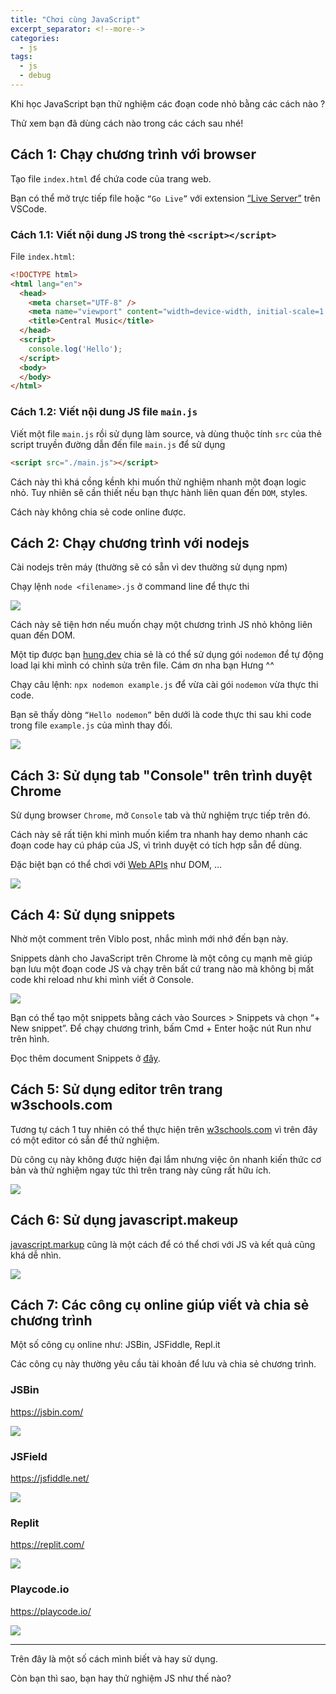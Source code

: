 ```yaml
---
title: "Chơi cùng JavaScript"
excerpt_separator: <!--more-->
categories:
  - js
tags:
  - js
  - debug
---
```


Khi học JavaScript bạn thử nghiệm các đoạn code nhỏ bằng các cách nào ?

Thử xem bạn đã dùng cách nào trong các cách sau nhé! 

## Cách 1: Chạy chương trình với browser
Tạo file `index.html` để chứa code của trang web. 

Bạn có thể mở trực tiếp file hoặc `“Go Live”` với extension [“Live Server”](https://marketplace.visualstudio.com/items?itemName=ritwickdey.LiveServer) trên VSCode. 

### Cách 1.1: Viết nội dung JS trong thẻ `<script></script>`
File `index.html`:

```html
<!DOCTYPE html>
<html lang="en">
  <head>
    <meta charset="UTF-8" />
    <meta name="viewport" content="width=device-width, initial-scale=1.0" />
    <title>Central Music</title>
  </head>
  <script>
    console.log('Hello');
  </script>
  <body>
  </body>
</html>
```

### Cách 1.2: Viết nội dung JS file `main.js`
Viết một file `main.js` rồi sử dụng làm source, và dùng thuộc tính `src` của thẻ script truyền đường dẫn đến file `main.js` để sử dụng

```html
<script src="./main.js"></script>
```

Cách này thì khá cồng kềnh khi muốn thử nghiệm nhanh một đoạn logic nhỏ.  Tuy nhiên sẽ cần thiết nếu bạn thực hành liên quan đến `DOM`, styles.

Cách này không chia sẻ code online được.

## Cách 2: Chạy chương trình với nodejs
Cài nodejs trên máy (thường sẽ có sẵn vì dev thường sử dụng npm)

Chạy lệnh `node <filename>.js` ở command line để thực thi

![](/assets/images/2022/10/2022-10-18-choi-cung-javascript-1.webp)

Cách này sẽ tiện hơn nếu muốn chạy một chương trình JS nhỏ không liên quan đến DOM. 

Một tip được bạn [hung.dev](https://hung.dev/) chia sẻ là có thể sử dụng gói `nodemon` để tự động load lại khi mình có chỉnh sửa trên file. Cám ơn nha bạn Hưng ^^

Chạy câu lệnh: `npx nodemon example.js` để vừa cài gói `nodemon` vừa thực thi code.

Bạn sẽ thấy dòng `“Hello nodemon”` bên dưới là code thực thi sau khi code trong file `example.js` của mình thay đối.

![](/assets/images/2022/10/2022-10-18-choi-cung-javascript-2.webp)

## Cách 3: Sử dụng tab "Console" trên trình duyệt Chrome
Sử dụng browser `Chrome`, mở `Console` tab và thử nghiệm trực tiếp trên đó. 

Cách này sẽ rất tiện khi mình muốn kiểm tra nhanh hay demo nhanh các đoạn code hay cú pháp của JS, vì trình duyệt có tích hợp sẵn để dùng. 

Đặc biệt bạn có thể chơi với [Web APIs](https://developer.mozilla.org/en-US/docs/Web/API) như DOM, … 

![](/assets/images/2022/10/2022-10-18-choi-cung-javascript-3.webp)

## Cách 4: Sử dụng snippets
Nhờ một comment trên Viblo post, nhắc mình mới nhớ đến bạn này. 

Snippets dành cho JavaScript trên Chrome là một công cụ mạnh mẽ giúp bạn lưu một đoạn code JS và chạy trên bất cứ trang nào mà không bị mất code khi reload như khi mình viết ở Console.

![](/assets/images/2022/10/2022-10-18-choi-cung-javascript-4.webp)

Bạn có thể tạo một snippets bằng cách vào Sources > Snippets và chọn “+ New snippet”. Để chạy chương trình, bấm Cmd + Enter hoặc nút Run như trên hình.

Đọc thêm document Snippets ở [đây](https://developer.chrome.com/docs/devtools/javascript/snippets/).

## Cách 5: Sử dụng editor trên trang w3schools.com
Tương tự cách 1 tuy nhiên có thể thực hiện trên [w3schools.com](https://www.w3schools.com/) vì trên đây có một editor có sẵn để thử nghiệm. 

Dù công cụ này không được hiện đại lắm nhưng việc ôn nhanh kiến thức cơ bản và thử nghiệm ngay tức thì trên trang này cũng rất hữu ích.

![](/assets/images/2022/10/2022-10-18-choi-cung-javascript-5.webp)

## Cách 6: Sử dụng javascript.makeup
[javascript.markup](https://javascript.makeup/) cũng là một cách để có thể chơi với JS và kết quả cũng khá dễ nhìn.

![](/assets/images/2022/10/2022-10-18-choi-cung-javascript-6.webp)

## Cách 7: Các công cụ online giúp viết và chia sẻ chương trình
Một số công cụ online như: JSBin, JSFiddle, Repl.it 

Các công cụ này thường yêu cầu tài khoản để lưu và chia sẻ chương trình.

### JSBin
https://jsbin.com/ 

![](/assets/images/2022/10/2022-10-18-choi-cung-javascript-7.webp)

### JSField
https://jsfiddle.net/

![](/assets/images/2022/10/2022-10-18-choi-cung-javascript-8.webp)

### Replit
https://replit.com/

![](/assets/images/2022/10/2022-10-18-choi-cung-javascript-9.webp)


### Playcode.io
https://playcode.io/

![](/assets/images/2022/10/2022-10-18-choi-cung-javascript-10.webp)

---

Trên đây là một số cách mình biết và hay sử dụng.

Còn bạn thì sao, bạn hay thử nghiệm JS như thế nào? 